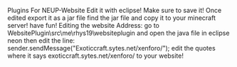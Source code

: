 Plugins For NEUP-Website
Edit it with eclipse! Make sure to save it! Once edited export it as a jar file find the jar file and copy it to your minecraft server! have fun!
Editing the website Address: go to WebsitePlugin\src\me\rhys19\websiteplugin and open the 
java file in eclipse neon then edit the line: sender.sendMessage("Exoticcraft.sytes.net/xenforo/"); edit the quotes where it says exoticcraft.sytes.net/xenforo/ to your website!
